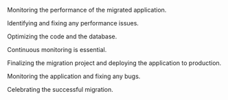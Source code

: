 Monitoring the performance of the migrated application.

Identifying and fixing any performance issues.

Optimizing the code and the database.

Continuous monitoring is essential.

Finalizing the migration project and deploying the application to production.

Monitoring the application and fixing any bugs.

Celebrating the successful migration.